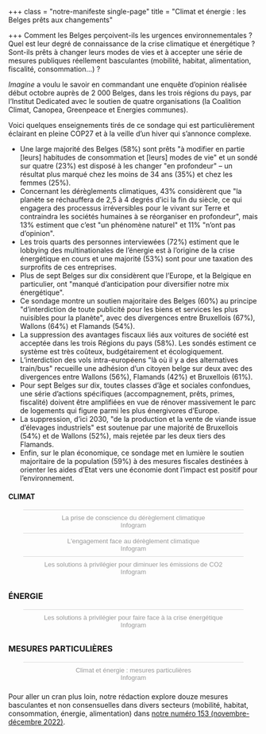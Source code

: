 +++
class = "notre-manifeste single-page"
title = "Climat et énergie : les Belges prêts aux changements"

+++
Comment les Belges perçoivent-ils les urgences environnementales ? Quel est leur degré de connaissance de la crise climatique et énergétique ? Sont-ils prêts à changer leurs modes de vies et à accepter une série de mesures publiques réellement basculantes (mobilité, habitat, alimentation, fiscalité, consommation…) ?

_Imagine_ a voulu le savoir en commandant une enquête d’opinion réalisée début octobre auprès de 2 000 Belges, dans les trois régions du pays, par l’Institut Dedicated avec le soutien de quatre organisations (la Coalition Climat, Canopea, Greenpeace et Energies communes).

Voici quelques enseignements tirés de ce sondage qui est particulièrement éclairant en pleine COP27 et à la veille d’un hiver qui s’annonce complexe.

* Une large majorité des Belges (58%) sont prêts "à modifier en partie \[leurs\] habitudes de consommation et \[leurs\] modes de vie" et un sondé sur quatre (23%) est disposé à les changer "en profondeur" – un résultat plus marqué chez les moins de 34 ans (35%) et chez les femmes (25%).
* Concernant les dérèglements climatiques, 43% considèrent que "la planète se réchauffera de 2,5 à 4 degrés d’ici la fin du siècle, ce qui engagera des processus irréversibles pour le vivant sur Terre et contraindra les sociétés humaines à se réorganiser en profondeur", mais 13% estiment que c’est "un phénomène naturel" et 11% "n’ont pas d’opinion".
* Les trois quarts des personnes interviewées (72%) estiment que le lobbying des multinationales de l’énergie est à l’origine de la crise énergétique en cours et une majorité (53%) sont pour une taxation des surprofits de ces entreprises.
* Plus de sept Belges sur dix considèrent que l’Europe, et la Belgique en particulier, ont "manqué d’anticipation pour diversifier notre mix énergétique".
* Ce sondage montre un soutien majoritaire des Belges (60%) au principe "d’interdiction de toute publicité pour les biens et services les plus nuisibles pour la planète", avec des divergences entre Bruxellois (67%), Wallons (64%) et Flamands (54%).
* La suppression des avantages fiscaux liés aux voitures de société est acceptée dans les trois Régions du pays (58%). Les sondés estiment ce système est très coûteux, budgétairement et écologiquement.
* L’interdiction des vols intra-européens "là où il y a des alternatives train/bus" recueille une adhésion d’un citoyen belge sur deux avec des divergences entre Wallons (56%), Flamands (42%) et Bruxellois (61%).
* Pour sept Belges sur dix, toutes classes d’âge et sociales confondues, une série d’actions spécifiques (accompagnement, prêts, primes, fiscalité) doivent être amplifiées en vue de rénover massivement le parc de logements qui figure parmi les plus énergivores d’Europe.
* La suppression, d’ici 2030, "de la production et la vente de viande issue d’élevages industriels" est soutenue par une majorité de Bruxellois (54%) et de Wallons (52%), mais rejetée par les deux tiers des Flamands.
* Enfin, sur le plan économique, ce sondage met en lumière le soutien majoritaire de la population (59%) à des mesures fiscales destinées à orienter les aides d’Etat vers une économie dont l’impact est positif pour l’environnement.

#### **CLIMAT**

<script id="infogram_0_b92912c4-5fc5-43dc-aed5-4e01591d9b4c" title="La prise de conscience du dérèglement climatique" src="https://e.infogram.com/js/dist/embed.js?JqC" type="text/javascript"></script><div style="padding:8px 0;font-family:Arial!important;font-size:13px!important;line-height:15px!important;text-align:center;border-top:1px solid #dadada;margin:0 30px"><a href="https://infogram.com/b92912c4-5fc5-43dc-aed5-4e01591d9b4c" style="color:#989898!important;text-decoration:none!important;" target="_blank">La prise de conscience du dérèglement climatique</a><br><a href="https://infogram.com" style="color:#989898!important;text-decoration:none!important;" target="_blank" rel="nofollow">Infogram</a></div>

<script id="infogram_0_63de749b-19cd-45d5-9272-145582080900" title="L'engagement face au dérèglement climatique" src="https://e.infogram.com/js/dist/embed.js?Xii" type="text/javascript"></script><div style="padding:8px 0;font-family:Arial!important;font-size:13px!important;line-height:15px!important;text-align:center;border-top:1px solid #dadada;margin:0 30px"><a href="https://infogram.com/63de749b-19cd-45d5-9272-145582080900" style="color:#989898!important;text-decoration:none!important;" target="_blank">L'engagement face au dérèglement climatique</a><br><a href="https://infogram.com" style="color:#989898!important;text-decoration:none!important;" target="_blank" rel="nofollow">Infogram</a></div>

<script id="infogram_0_687804f0-ad32-497e-90aa-0b65b10ddba9" title="Les solutions à privilégier pour diminuer les émissions de CO2" src="https://e.infogram.com/js/dist/embed.js?tQL" type="text/javascript"></script><div style="padding:8px 0;font-family:Arial!important;font-size:13px!important;line-height:15px!important;text-align:center;border-top:1px solid #dadada;margin:0 30px"><a href="https://infogram.com/687804f0-ad32-497e-90aa-0b65b10ddba9" style="color:#989898!important;text-decoration:none!important;" target="_blank">Les solutions à privilégier pour diminuer les émissions de CO2</a><br><a href="https://infogram.com" style="color:#989898!important;text-decoration:none!important;" target="_blank" rel="nofollow">Infogram</a></div>

### **ÉNERGIE**

<script id="infogram_0_761b341a-d99f-4421-8af7-7d6b0273d53c" title="Les solutions à privilégier pour faire face à la crise énergétique" src="https://e.infogram.com/js/dist/embed.js?NDl" type="text/javascript"></script><div style="padding:8px 0;font-family:Arial!important;font-size:13px!important;line-height:15px!important;text-align:center;border-top:1px solid #dadada;margin:0 30px"><a href="https://infogram.com/761b341a-d99f-4421-8af7-7d6b0273d53c" style="color:#989898!important;text-decoration:none!important;" target="_blank">Les solutions à privilégier pour faire face à la crise énergétique</a><br><a href="https://infogram.com" style="color:#989898!important;text-decoration:none!important;" target="_blank" rel="nofollow">Infogram</a></div>

### **MESURES PARTICULIÈRES**

<script id="infogram_0_2c9dd322-79ba-4cd5-aef2-348d473255f1" title="Climat et énergie : mesures particulières" src="https://e.infogram.com/js/dist/embed.js?HbV" type="text/javascript"></script><div style="padding:8px 0;font-family:Arial!important;font-size:13px!important;line-height:15px!important;text-align:center;border-top:1px solid #dadada;margin:0 30px"><a href="https://infogram.com/2c9dd322-79ba-4cd5-aef2-348d473255f1" style="color:#989898!important;text-decoration:none!important;" target="_blank">Climat et énergie : mesures particulières</a><br><a href="https://infogram.com" style="color:#989898!important;text-decoration:none!important;" target="_blank" rel="nofollow">Infogram</a></div>

Pour aller un cran plus loin, notre rédaction explore douze mesures basculantes et non consensuelles dans divers secteurs (mobilité, habitat, consommation, énergie, alimentation) dans [notre numéro 153 (novembre-décembre 2022)](https://kiosque.imagine-magazine.com/).